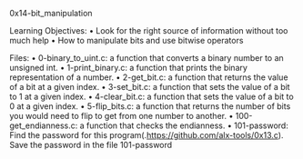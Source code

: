 ﻿0x14-bit_manipulation

Learning Objectives:
    • Look for the right source of information without too much help
    • How to manipulate bits and use bitwise operators

Files:
    • 0-binary_to_uint.c: a function that converts a binary number to an unsigned int.
    • 1-print_binary.c: a function that prints the binary representation of a number.
    • 2-get_bit.c: a function that returns the value of a bit at a given index.
    • 3-set_bit.c: a function that sets the value of a bit to 1 at a given index.
    • 4-clear_bit.c: a function that sets the value of a bit to 0 at a given index.
    • 5-flip_bits.c: a function that returns the number of bits you would need to flip to get from one number to another.
    • 100-get_endianness.c: a function that checks the endianness.
    • 101-password: Find the password for this program(.https://github.com/alx-tools/0x13.c). Save the password in the file 101-password
